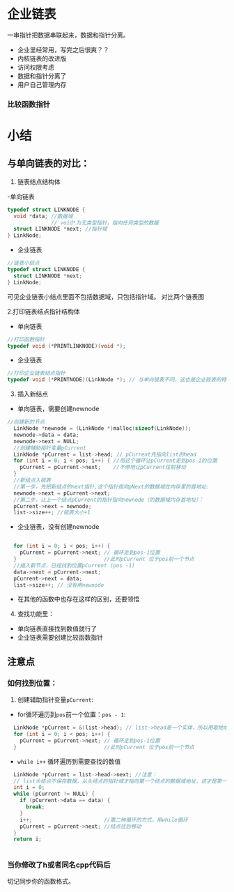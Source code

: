 # 企业链表

一串指针把数据串联起来，数据和指针分离。

- 企业里经常用，写完之后很爽？？
- 内核链表的改进版
- 访问权限考虑
- 数据和指针分离了
- 用户自己管理内存







### 比较函数指针









# 小结

## 与单向链表的对比：

1. 链表结点结构体

-单向链表
```c++
typedef struct LINKNODE {
  void *data; //数据域
              // void*为无类型指针，指向任何类型的数据
  struct LINKNODE *next; //指针域
} LinkNode;

```
- 企业链表

```c++
//链表小结点
typedef struct LINKNODE {
  struct LINKNODE *next;
} LinkNode;
```

可见企业链表小结点里面不包括数据域，只包括指针域。
对比两个链表图



2.打印链表结点指针结构体

- 单向链表
```c++
//打印函数指针
typedef void (*PRINTLINKNODE)(void *);

```

- 企业链表
```c++
//打印企业链表结点指针
typedef void (*PRINTNODE)(LinkNode *); // 与单向链表不同，这也是企业链表的特点

```


3. 插入新结点

- 单向链表，需要创建newnode

```c++
//创建新的节点
  LinkNode *newnode = (LinkNode *)malloc(sizeof(LinkNode));
  newnode->data = data;
  newnode->next = NULL;
  //创建辅助指针变量pCurrent
  LinkNode *pCurrent = list->head; // pCurrent先指向list的head
  for (int i = 0; i < pos; i++) { //用这个循环让pCurrent走到pos-1的位置
    pCurrent = pCurrent->next;    //不停地让pCurrent往前移动
  }
  //新结点入链表
  //第一步，先把新结点的next指针,这个指针指向pNext的数据域在内存里的首地址:
  newnode->next = pCurrent->next;
  //第二步，让上一个结点pCurrent的指针指向newnode（的数据域内存首地址）：
  pCurrent->next = newnode;
  list->size++; //链表大小+1

```
- 企业链表，没有创建newnode

```c++

  for (int i = 0; i < pos; i++) {
    pCurrent = pCurrent->next; // 循环走到pos-1位置
  }                            //此时pCurrent 位于pos前一个节点
  //插入新节点，已经找到位置pCurrent (pos -1)
  data->next = pCurrent->next;
  pCurrent->next = data;
  list->size++; // 没有用newnode
```

- 在其他的函数中也存在这样的区别，还要领悟


4. 查找功能里：
   
- 单向链表直接找到数值就行了
- 企业链表需要创建比较函数指针

## 注意点

### 如何找到位置：

1. 创建辅助指针变量`pCurrent`:
  
- for循环遍历到`pos`前一个位置：`pos - 1`:

```c++
  LinkNode *pCurrent = &(list->head); // list->head是一个实体，所以用取地址操作
  for (int i = 0; i < pos; i++) {
    pCurrent = pCurrent->next; // 循环走到pos-1位置
  }                            //此时pCurrent 位于pos前一个节点


```
   
  - `while i++` 循环遍历到需要查找的数值
```c++
  LinkNode *pCurrent = list->head->next; //注意：
  // list头结点不保存数据，从头结点的指针域才指向第一个结点的数据域地址，这才是第一个有效数据
  int i = 0;
  while (pCurrent != NULL) {
    if (pCurrent->data == data) {
      break;
    }
    i++;                       //第二种循环的方式，用while循环
    pCurrent = pCurrent->next; //结点往后移动
  }
  return i;
  
```
### 当你修改了h或者同名cpp代码后

切记同步你的函数格式。



```c++

```
